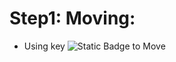 # Step1: Moving:
- Using key ![Static Badge](https://img.shields.io/badge/w%20a%20s%20d-*?style=for-the-badge&color=%23abcdef) to Move
